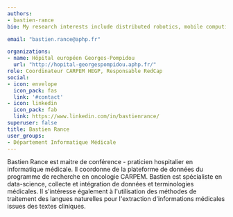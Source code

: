 ```yaml
---
authors:
- bastien-rance
bio: My research interests include distributed robotics, mobile computing and programmable matter.

email: "bastien.rance@aphp.fr"

organizations:
- name: Hôpital européen Georges-Pompidou
  url: "http://hopital-georgespompidou.aphp.fr/"
role: Coordinateur CARPEM HEGP, Responsable RedCap
social:
- icon: envelope
  icon_pack: fas
  link: '#contact'
- icon: linkedin
  icon_pack: fab
  link: https://www.linkedin.com/in/bastienrance/
superuser: false
title: Bastien Rance
user_groups:
- Département Informatique Médicale
---
```


Bastien Rance est maitre de conférence - praticien hospitalier en informatique médicale. Il coordonne de la plateforme de données du programme de recherche en oncologie CARPEM. Bastien est spécialiste en data-science, collecte et intégration de données et terminologies médicales. Il s'intéresse également à l'utilisation des méthodes de traitement des langues naturelles pour l'extraction d'informations médicales issues des textes cliniques.
